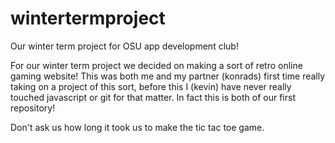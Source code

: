 # wintertermproject
Our winter term project for OSU app development club! 

For our winter term project we decided on making a sort of retro online gaming website! 
This was both me and my partner (konrads) first time really taking on a project of this sort, before this I (kevin) have never really touched javascript or git for that matter. In fact this is both of our first repository! 

Don't ask us how long it took us to make the tic tac toe game. 


